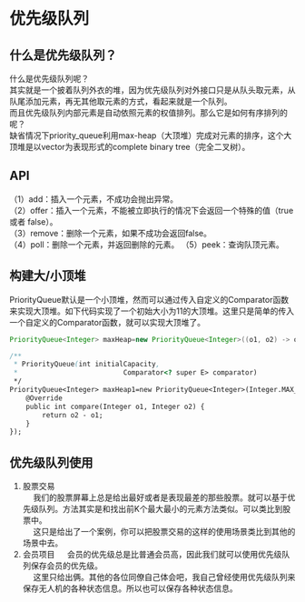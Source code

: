 

# 优先级队列

<!--

https://baijiahao.baidu.com/s?id=1665383380422326763&wfr=spider&for=pc
实现PriorityQueue的关键在于提供的UserComparator对象
https://www.liaoxuefeng.com/wiki/1252599548343744/1265120632401152
https://www.jianshu.com/p/c577796e537a
Java中PriorityQueue的排序，堆排序
https://blog.csdn.net/cyp331203/article/details/25310733
-->

## 什么是优先级队列？  
什么是优先级队列呢？  
其实就是一个披着队列外衣的堆，因为优先级队列对外接口只是从队头取元素，从队尾添加元素，再无其他取元素的方式，看起来就是一个队列。  
而且优先级队列内部元素是自动依照元素的权值排列。那么它是如何有序排列的呢？  
缺省情况下priority_queue利用max-heap（大顶堆）完成对元素的排序，这个大顶堆是以vector为表现形式的complete binary tree（完全二叉树）。  


## API
（1）add：插入一个元素，不成功会抛出异常。    
（2）offer：插入一个元素，不能被立即执行的情况下会返回一个特殊的值（true 或者 false）。    
（3）remove：删除一个元素，如果不成功会返回false。  
（4）poll：删除一个元素，并返回删除的元素。
（5）peek：查询队顶元素。  


## 构建大/小顶堆
<!-- 
https://blog.csdn.net/weixin_30363263/article/details/80862578
-->

PriorityQueue默认是一个小顶堆，然而可以通过传入自定义的Comparator函数来实现大顶堆。如下代码实现了一个初始大小为11的大顶堆。这里只是简单的传入一个自定义的Comparator函数，就可以实现大顶堆了。  

```java
PriorityQueue<Integer> maxHeap=new PriorityQueue<Integer>((o1, o2) -> o1-o2);
```

```java
/**
 * PriorityQueue(int initialCapacity,
 *                          Comparator<? super E> comparator)
 */
PriorityQueue<Integer> maxHeap1=new PriorityQueue<Integer>(Integer.MAX_VALUE, new Comparator<Integer>() {
    @Override
    public int compare(Integer o1, Integer o2) {
        return o2 - o1;
    }
});
```


## 优先级队列使用
1. 股票交易  
&emsp; 我们的股票屏幕上总是给出最好或者是表现最差的那些股票。就可以基于优先级队列。方法其实是和找出前K个最大最小的元素方法类似。可以类比到股票中。  
&emsp; 这只是给出了一个案例，你可以把股票交易的这样的使用场景类比到其他的场景中去。  
2. 会员项目
&emsp; 会员的优先级总是比普通会员高，因此我们就可以使用优先级队列保存会员的优先级。  
&emsp; 这里只给出俩。其他的各位同僚自己体会吧，我自己曾经使用优先级队列来保存无人机的各种状态信息。所以也可以保存各种状态信息。  

